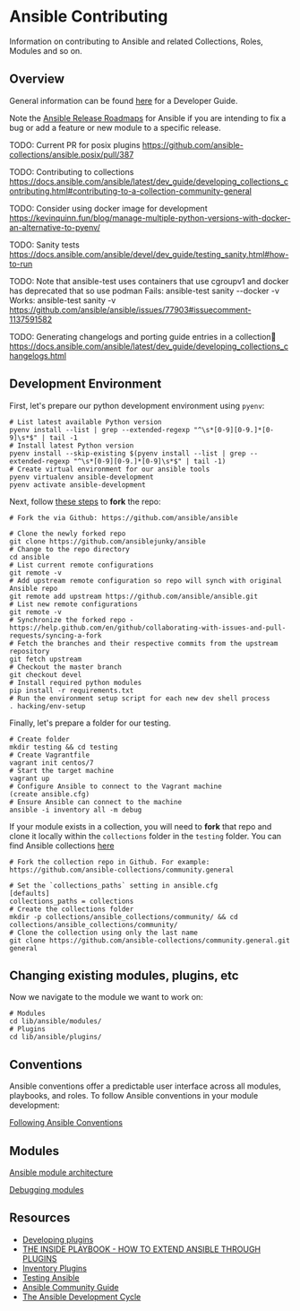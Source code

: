 # Ansible Contributing

Information on contributing to Ansible and related Collections, Roles, Modules and so on.

## Overview

General information can be found [here](https://docs.ansible.com/ansible/latest/dev_guide/index.html) for a Developer Guide.

Note the [Ansible Release Roadmaps](https://docs.ansible.com/ansible/devel/roadmap/) for Ansible if you are intending to fix a bug or add a feature or new module to a specific release.

TODO: Current PR for posix plugins
  https://github.com/ansible-collections/ansible.posix/pull/387

TODO: Contributing to collections
  https://docs.ansible.com/ansible/latest/dev_guide/developing_collections_contributing.html#contributing-to-a-collection-community-general

TODO: Consider using docker image for development
  https://kevinquinn.fun/blog/manage-multiple-python-versions-with-docker-an-alternative-to-pyenv/

TODO: Sanity tests
  https://docs.ansible.com/ansible/devel/dev_guide/testing_sanity.html#how-to-run
  
TODO: Note that ansible-test uses containers that use cgroupv1 and docker has deprecated that so use podman
  Fails: ansible-test sanity --docker -v
  Works: ansible-test sanity -v
  https://github.com/ansible/ansible/issues/77903#issuecomment-1137591582

TODO: Generating changelogs and porting guide entries in a collection
  https://docs.ansible.com/ansible/latest/dev_guide/developing_collections_changelogs.html

## Development Environment

First, let's prepare our python development environment using `pyenv`:

```shell
# List latest available Python version
pyenv install --list | grep --extended-regexp "^\s*[0-9][0-9.]*[0-9]\s*$" | tail -1
# Install latest Python version
pyenv install --skip-existing $(pyenv install --list | grep --extended-regexp "^\s*[0-9][0-9.]*[0-9]\s*$" | tail -1)
# Create virtual environment for our ansible tools
pyenv virtualenv ansible-development
pyenv activate ansible-development
```

Next, follow [these steps](https://jarv.is/notes/how-to-pull-request-fork-github/) to **fork** the repo:

```shell
# Fork the via Github: https://github.com/ansible/ansible

# Clone the newly forked repo
git clone https://github.com/ansiblejunky/ansible
# Change to the repo directory
cd ansible
# List current remote configurations
git remote -v
# Add upstream remote configuration so repo will synch with original Ansible repo
git remote add upstream https://github.com/ansible/ansible.git
# List new remote configurations
git remote -v
# Synchronize the forked repo - https://help.github.com/en/github/collaborating-with-issues-and-pull-requests/syncing-a-fork
# Fetch the branches and their respective commits from the upstream repository
git fetch upstream
# Checkout the master branch
git checkout devel
# Install required python modules
pip install -r requirements.txt
# Run the environment setup script for each new dev shell process
. hacking/env-setup
```

Finally, let's prepare a folder for our testing.

```shell
# Create folder
mkdir testing && cd testing
# Create Vagrantfile
vagrant init centos/7
# Start the target machine
vagrant up
# Configure Ansible to connect to the Vagrant machine
(create ansible.cfg)
# Ensure Ansible can connect to the machine
ansible -i inventory all -m debug
```

If your module exists in a collection, you will need to **fork** that repo and clone it locally within the `collections` folder in the `testing` folder. You can find Ansible collections [here](https://github.com/ansible-collections)

```shell
# Fork the collection repo in Github. For example: https://github.com/ansible-collections/community.general

# Set the `collections_paths` setting in ansible.cfg
[defaults]
collections_paths = collections
# Create the collections folder
mkdir -p collections/ansible_collections/community/ && cd collections/ansible_collections/community/
# Clone the collection using only the last name
git clone https://github.com/ansible-collections/community.general.git general

```

## Changing existing modules, plugins, etc

Now we navigate to the module we want to work on:

```shell
# Modules
cd lib/ansible/modules/
# Plugins
cd lib/ansible/plugins/
```

## Conventions

Ansible conventions offer a predictable user interface across all modules, playbooks, and roles. To follow Ansible conventions in your module development:

[Following Ansible Conventions](https://docs.ansible.com/ansible/devel/dev_guide/developing_modules_best_practices.html)

## Modules

[Ansible module architecture](https://docs.ansible.com/ansible/latest/dev_guide/developing_program_flow_modules.html)

[Debugging modules](https://docs.ansible.com/ansible/latest/dev_guide/debugging.html)

## Resources

- [Developing plugins](https://docs.ansible.com/ansible/latest/dev_guide/developing_plugins.html)
- [THE INSIDE PLAYBOOK - HOW TO EXTEND ANSIBLE THROUGH PLUGINS](https://www.ansible.com/blog/how-to-extend-ansible-through-plugins)
- [Inventory Plugins](https://docs.ansible.com/ansible/latest/dev_guide/developing_inventory.html)
- [Testing Ansible](https://docs.ansible.com/ansible/latest/dev_guide/testing.html)
- [Ansible Community Guide](https://docs.ansible.com/ansible/latest/community/index.html#contributing-code-features-or-bugfixes)
- [The Ansible Development Cycle](https://docs.ansible.com/ansible/latest/community/development_process.html)